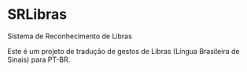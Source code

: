 # SRLibras
Sistema de Reconhecimento de Libras

Este é um projeto de tradução de gestos de Libras (Língua Brasileira de Sinais) para PT-BR.